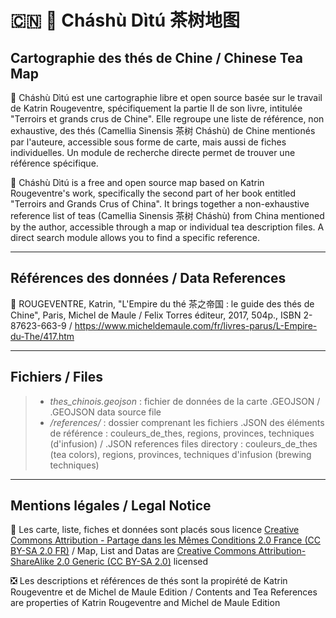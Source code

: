 #  🇨🇳 🌱 Cháshù Dìtú 茶树地图
## Cartographie des thés de Chine / Chinese Tea Map

🍵 Cháshù Dìtú est une cartographie libre et open source basée sur le travail de Katrin Rougeventre, spécifiquement la partie II de son livre, intitulée "Terroirs et grands crus de Chine". Elle regroupe une liste de référence, non exhaustive, des thés (Camellia Sinensis 茶树 Cháshù) de Chine mentionés par l'auteure, accessible sous forme de carte, mais aussi de fiches individuelles. Un module de recherche directe permet de trouver une référence spécifique. 

🍵 Cháshù Dìtú is a free and open source map based on Katrin Rougeventre's work, specifically the second part of her book entitled "Terroirs and Grands Crus of China". It brings together a non-exhaustive reference list of teas (Camellia Sinensis 茶树 Cháshù) from China mentioned by the author, accessible through a map or individual tea description files. A direct search module allows you to find a specific reference. 

---

## Références des données / Data References
📗 ROUGEVENTRE, Katrin, "L'Empire du thé 茶之帝国 : le guide des thés de Chine", Paris, Michel de Maule / Felix Torres éditeur, 2017, 504p., ISBN 2-87623-663-9 / https://www.micheldemaule.com/fr/livres-parus/L-Empire-du-The/417.htm

---

## Fichiers / Files
> - *thes_chinois.geojson* : fichier de données de la carte .GEOJSON / .GEOJSON data source file
> - */references/* : dossier comprenant les fichiers .JSON des éléments de référence : couleurs_de_thes, regions, provinces, techniques (d'infusion) / .JSON references files directory : couleurs_de_thes (tea colors), regions, provinces, techniques d'infusion (brewing techniques)

---

## Mentions légales / Legal Notice
🔁 Les carte, liste, fiches et données sont placés sous licence [Creative Commons Attribution - Partage dans les Mêmes Conditions 2.0 France (CC BY-SA 2.0 FR)](https://creativecommons.org/licenses/by-sa/2.0/fr/) / Map, List and Datas are [Creative Commons Attribution-ShareAlike 2.0 Generic (CC BY-SA 2.0)](https://creativecommons.org/licenses/by-sa/2.0/) licensed

❎ Les descriptions et références de thés sont la propirété de Katrin Rougeventre et de Michel de Maule Edition / Contents and Tea References are properties of Katrin Rougeventre and Michel de Maule Edition
